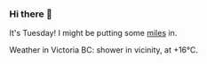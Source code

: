 ### Hi there :wave:

It's Tuesday! I might be putting some [miles](https://www.strava.com/athletes/889963) in.

Weather in Victoria BC: shower in vicinity, at +16°C.
